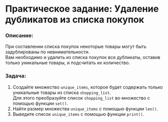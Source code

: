 # Практическое задание: Удаление дубликатов из списка покупок

### Описание:
При составлении списка покупок некоторые товары могут быть задублированы по невнимательности.  
Вам необходимо и удалить из списка покупок все дубликаты, оставив только уникальные товары, и подсчитать их количество.

### Задача:
1. Создайте множество `unique_items`, которое будет содержать только уникальные товары из списка `shopping_list`.  
   Для этого преобразуйте список `shopping_list` во множество с помощью функции `set()`.
2. Найти размер множества `unique_items` с помощью функции `len()`.
3. Выведите список `unique_items` с помощью функции `print()`.
